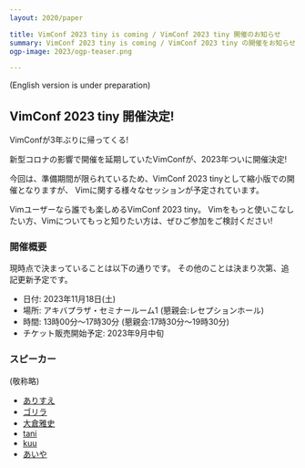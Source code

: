 ```yaml
---
layout: 2020/paper

title: VimConf 2023 tiny is coming / VimConf 2023 tiny 開催のお知らせ
summary: VimConf 2023 tiny is coming / VimConf 2023 tiny の開催をお知らせします。
ogp-image: 2023/ogp-teaser.png

---
```


(English version is under preparation)

## <a anme="japanese">VimConf 2023 tiny 開催決定!</a>

VimConfが3年ぶりに帰ってくる!

新型コロナの影響で開催を延期していたVimConfが、2023年ついに開催決定!

今回は、準備期間が限られているため、VimConf 2023 tinyとして縮小版での開催となりますが、
Vimに関する様々なセッションが予定されています。

Vimユーザーなら誰でも楽しめるVimConf 2023 tiny。
Vimをもっと使いこなしたい方、Vimについてもっと知りたい方は、ぜひご参加をご検討ください!

### 開催概要

現時点で決まっていることは以下の通りです。
その他のことは決まり次第、追記更新予定です。

* 日付: 2023年11月18日(土)
* 場所: アキバプラザ・セミナールーム1 (懇親会:レセプションホール)
* 時間: 13時00分～17時30分 (懇親会:17時30分～19時30分)
* チケット販売開始予定: 2023年9月中旬

### スピーカー

(敬称略)

* [ありすえ](https://twitter.com/lambdalisue)
* [ゴリラ](https://twitter.com/gorilla0513)
* [大倉雅史](https://twitter.com/okuramasafumi)
* [tani](https://github.com/tani)
* [kuu](https://twitter.com/kuuote)
* [あいや](https://twitter.com/public_ai000ya)
